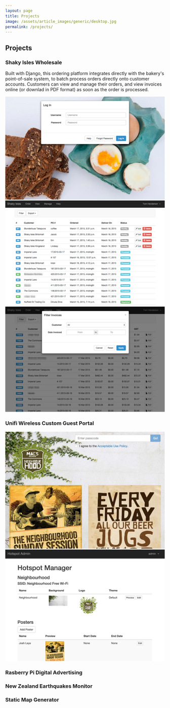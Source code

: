 ```yaml
---
layout: page
title: Projects
image: /assets/article_images/generic/desktop.jpg
permalink: /projects/
---
```


## Projects

### Shaky Isles Wholesale

Built with Django, this ordering platform integrates directly with the bakery's point-of-sale system, to batch process orders directly onto customer accounts. Customers can view and manage their orders, and view invoices online (or downlad in PDF format) as soon as the order is processed.

![Log In](/assets/images/projects/shaky-log-in.png)
![Orders](/assets/images/projects/shaky-orders.png)
![Invoices](/assets/images/projects/shaky-invoices.png)

### Unifi Wireless Custom Guest Portal
![Customer Login with Advertising](/assets/images/posts/unifi-custom-portal.png)
![Admin Site](/assets/images/posts/unifi-custom-portal-config.png)

### Rasberry Pi Digital Advertising
<a class="icon-github" href="https://github.com/tom-henderson/pi-projector"><i class="fa fa-github"></i></a>

### New Zealand Earthquakes Monitor
<a class="icon-github" href="https://github.com/tom-henderson/eqnz"><i class="fa fa-github"></i></a>

### Static Map Generator
<a class="icon-github" href="https://github.com/tom-henderson/static-map-generator"><i class="fa fa-github"></i></a>
<a class="icon-external-link" href="http://tom-henderson.github.io/static-map-generator/"><i class="fa fa-external-link"></i></a>
